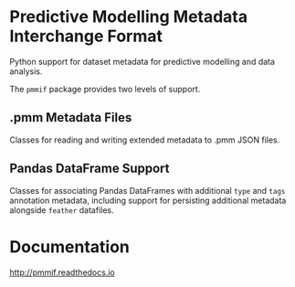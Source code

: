 Predictive Modelling Metadata Interchange Format
================================================

Python support for dataset metadata for predictive modelling and data analysis.

The `pmmif` package provides two levels of support.

.pmm Metadata Files
--------------------

Classes for reading and writing extended metadata to .pmm JSON files.


Pandas DataFrame Support
------------------------

Classes for associating Pandas DataFrames with additional `type` and
`tags` annotation metadata, including support for persisting additional
metadata alongside `feather` datafiles.


Documentation
=============

http://pmmif.readthedocs.io


